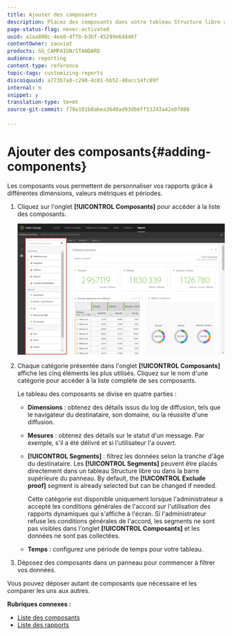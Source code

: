 ```yaml
---
title: Ajouter des composants
description: Placez des composants dans votre tableau Structure libre afin de commencer à filtrer les données et créer votre rapport.
page-status-flag: never-activated
uuid: a1aa880c-4ee8-4ffb-b3bf-45249e6d446f
contentOwner: sauviat
products: SG_CAMPAIGN/STANDARD
audience: reporting
content-type: reference
topic-tags: customizing-reports
discoiquuid: a773b7a8-c290-4c81-bb52-48acc14fc89f
internal: n
snippet: y
translation-type: tm+mt
source-git-commit: f78e101b8abea3640ad93db6ff53243a42e07086

---
```



# Ajouter des composants{#adding-components}

Les composants vous permettent de personnaliser vos rapports grâce à différentes dimensions, valeurs métriques et périodes.

1. Cliquez sur l'onglet **[!UICONTROL Composants]** pour accéder à la liste des composants.

   ![](assets/dynamic_report_components.png)

1. Chaque catégorie présentée dans l'onglet **[!UICONTROL Composants]** affiche les cinq éléments les plus utilisés. Cliquez sur le nom d'une catégorie pour accéder à la liste complète de ses composants.

   Le tableau des composants se divise en quatre parties :

   * **Dimensions** : obtenez des détails issus du log de diffusion, tels que le navigateur du destinataire, son domaine, ou la réussite d'une diffusion.
   * **Mesures** : obtenez des détails sur le statut d'un message. Par exemple, s'il a été délivré et si l'utilisateur l'a ouvert.
   * **[!UICONTROL Segments]** : filtrez les données selon la tranche d'âge du destinataire. Les **[!UICONTROL Segments]** peuvent être placés directement dans un tableau Structure libre ou dans la barre supérieure du panneau. By default, the **[!UICONTROL Exclude proof]** segment is already selected but can be changed if needed.

      Cette catégorie est disponible uniquement lorsque l'administrateur a accepté les conditions générales de l'accord sur l'utilisation des rapports dynamiques qui s'affiche à l'écran. Si l'administrateur refuse les conditions générales de l'accord, les segments ne sont pas visibles dans l'onglet **[!UICONTROL Composants]** et les données ne sont pas collectées.

   * **Temps** : configurez une période de temps pour votre tableau.

1. Déposez des composants dans un panneau pour commencer à filtrer vos données.

Vous pouvez déposer autant de composants que nécessaire et les comparer les uns aux autres.

**Rubriques connexes :**

* [Liste des composants](../../reporting/using/list-of-components-.md)
* [Liste des rapports](../../reporting/using/defining-the-report-period.md)

